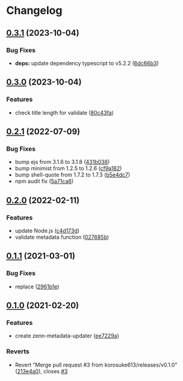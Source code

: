 # Changelog

## [0.3.1](https://github.com/korosuke613/zenn-metadata-updater/compare/v0.3.0...v0.3.1) (2023-10-04)


### Bug Fixes

* **deps:** update dependency typescript to v5.2.2 ([6dc66b3](https://github.com/korosuke613/zenn-metadata-updater/commit/6dc66b33488ed519b0b79912f48ce294f54a53e6))

## [0.3.0](https://github.com/korosuke613/zenn-metadata-updater/compare/v0.2.1...v0.3.0) (2023-10-04)


### Features

* check title length for validate ([80c43fa](https://github.com/korosuke613/zenn-metadata-updater/commit/80c43fa15458a920b4c3f8e65fe27063c2a16dca))

## [0.2.1](https://github.com/korosuke613/zenn-metadata-updater/compare/v0.2.0...v0.2.1) (2022-07-09)


### Bug Fixes

* bump ejs from 3.1.6 to 3.1.8 ([431b038](https://github.com/korosuke613/zenn-metadata-updater/commit/431b038e4e416edd8014f37817c771e34998fcc2))
* bump minimist from 1.2.5 to 1.2.6 ([cf9a182](https://github.com/korosuke613/zenn-metadata-updater/commit/cf9a1820307fd708c37d1d3d80571e6523a899ee))
* bump shell-quote from 1.7.2 to 1.7.3 ([b5e4dc7](https://github.com/korosuke613/zenn-metadata-updater/commit/b5e4dc75c52dead1b448f7827a387f0c875df0bc))
* npm audit fix ([5a71ca8](https://github.com/korosuke613/zenn-metadata-updater/commit/5a71ca821dd61c56867e4db037f1fb8aa5072ea8))

## [0.2.0](https://github.com/korosuke613/zenn-metadata-updater/compare/v0.1.1...v0.2.0) (2022-02-11)


### Features

* update Node.js ([c4d173d](https://github.com/korosuke613/zenn-metadata-updater/commit/c4d173db5740832d0ac49fd4a685b4a13110fd2f))
* validate metadata function ([027685b](https://github.com/korosuke613/zenn-metadata-updater/commit/027685bd2bdec66a52bc9641ca463d5a6797faa0))



## [0.1.1](https://github.com/korosuke613/zenn-metadata-updater/compare/v0.1.0...v0.1.1) (2021-03-01)


### Bug Fixes

* replace ([2961b1e](https://github.com/korosuke613/zenn-metadata-updater/commit/2961b1ea1e72d59b009a7786087fe0c8b0a6195a))



## [0.1.0](https://github.com/korosuke613/zenn-metadata-updater/compare/v0.0.0...v0.1.0) (2021-02-20)


### Features

* create zenn-metadata-updater ([ee7229a](https://github.com/korosuke613/zenn-metadata-updater/commit/ee7229adb429beab300bb73c877229fce3cb5a51))


### Reverts

* Revert "Merge pull request #3 from korosuke613/releases/v0.1.0" ([213e4a0](https://github.com/korosuke613/zenn-metadata-updater/commit/213e4a0f62a845121b004f3b86277bafee731a7a)), closes [#3](https://github.com/korosuke613/zenn-metadata-updater/issues/3)
